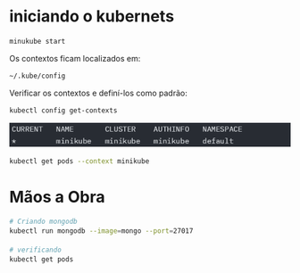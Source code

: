# iniciando o kubernets
```sh
minukube start
```

Os contextos ficam localizados em:
```sh
~/.kube/config
```
Verificar os contextos e definí-los como padrão:

```sh
kubectl config get-contexts
```
![screenshot](imageFolder/kubectl_config_get-contexts.png)

```sh
kubectl get pods --context minikube
```

# Mãos a Obra

```sh
# Criando mongodb
kubectl run mongodb --image=mongo --port=27017

# verificando
kubectl get pods
```
